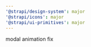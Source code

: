 ```yaml
---
'@strapi/design-system': major
'@strapi/icons': major
'@strapi/ui-primitives': major
---
```


modal animation fix
